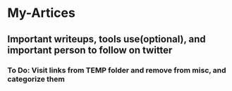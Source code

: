 # My-Artices
## Important writeups, tools use(optional), and important person to follow on twitter

### To Do: Visit links from TEMP folder and remove from misc, and categorize them

